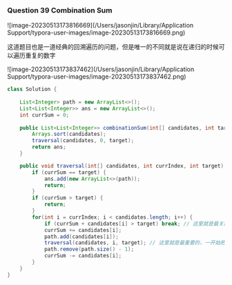 ### Question 39 Combination Sum

![image-20230513173816669](/Users/jasonjin/Library/Application Support/typora-user-images/image-20230513173816669.png)

这道题目也是一道经典的回溯遍历的问题，但是唯一的不同就是说在递归的时候可以遍历重复的数字

![image-20230513173837462](/Users/jasonjin/Library/Application Support/typora-user-images/image-20230513173837462.png)



```java
class Solution {
    
    List<Integer> path = new ArrayList<>();
    List<List<Integer>> ans = new ArrayList<>();
    int currSum = 0;
    
    public List<List<Integer>> combinationSum(int[] candidates, int target) {
        Arrays.sort(candidates);
        traversal(candidates, 0, target);
        return ans;
    }

    public void traversal(int[] candidates, int currIndex, int target) {
        if (currSum == target) {
            ans.add(new ArrayList<>(path));
            return;
        }
        if (currSum > target) {
            return;
        }
        for(int i = currIndex; i < candidates.length; i++) {
            if (currSum + candidates[i] > target) break; // 这里就是最关键的一个剪枝操作，可以在上面途中看到虽然和为7和5的时候都会return但是还是会生成这两个无用的树枝，通过这个就可以在生成树枝之前就jian'duan
            currSum += candidates[i];
            path.add(candidates[i]);
            traversal(candidates, i, target); // 这里就是最重要的，一开始把这里的i写成了currIndex不断地报错
            path.remove(path.size() - 1);
            currSum -= candidates[i];
        }
    }
}
```

